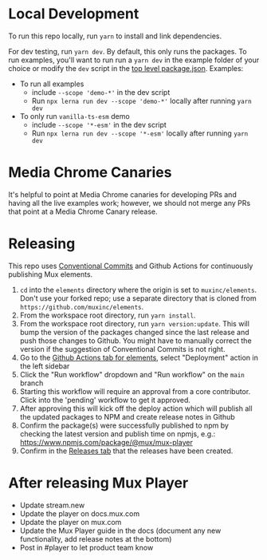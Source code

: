 # Local Development

To run this repo locally, run `yarn` to install and link dependencies.

For dev testing, run `yarn dev`. By default, this only runs the packages.
To run examples, you'll want to run run a `yarn dev` in the example folder of your choice or modify the `dev` script in the [top level package.json](./package.json).
Examples:

- To run all examples
  - include `--scope 'demo-*'` in the dev script
  - Run `npx lerna run dev --scope 'demo-*'` locally after running `yarn dev`
- To only run `vanilla-ts-esm` demo
  - include `--scope '*-esm'` in the dev script
  - Run `npx lerna run dev --scope '*-esm'` locally after running `yarn dev`

# Media Chrome Canaries

It's helpful to point at Media Chrome canaries for developing PRs and having all the live examples work; however, we should not merge any PRs that point at a Media Chrome Canary release.

# Releasing

This repo uses [Conventional Commits](https://www.conventionalcommits.org/en/v1.0.0/)
and Github Actions for continuously publishing Mux elements.

1. `cd` into the `elements` directory where the origin is set to `muxinc/elements`. Don't use your forked repo; use a separate directory that is cloned from `https://github.com/muxinc/elements`.
1. From the workspace root directory, run `yarn install`.
1. From the workspace root directory, run `yarn version:update`.
   This will bump the version of the packages changed since the last release and push those changes to Github.
   You might have to manually correct the version if the suggestion of Conventional Commits is not right.
1. Go to the [Github Actions tab for elements](https://github.com/muxinc/elements/actions), select "Deployment" action in the left sidebar
1. Click the "Run workflow" dropdown and "Run workflow" on the `main` branch
1. Starting this workflow will require an approval from a core contributor. Click into the 'pending' workflow to get it approved.
1. After approving this will kick off the deploy action which will publish all the updated packages to NPM and create release notes in Github
1. Confirm the package(s) were successfully published to npm by checking the latest version and publish time on npmjs, e.g.: https://www.npmjs.com/package/@mux/mux-player
1. Confirm in the [Releases tab](https://github.com/muxinc/elements/releases) that the releases have been created.

# After releasing Mux Player

- Update stream.new
- Update the player on docs.mux.com
- Update the player on mux.com
- Update the Mux Player guide in the docs (document any new functionality, add release notes at the bottom)
- Post in #player to let product team know
